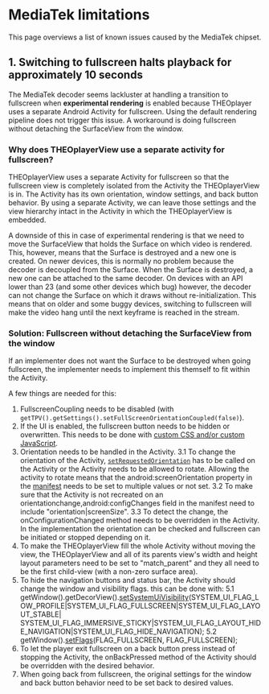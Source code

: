 # MediaTek limitations

This page overviews a list of known issues caused by the MediaTek chipset.

## 1. Switching to fullscreen halts playback for approximately 10 seconds

The MediaTek decoder seems lackluster at handling a transition to fullscreen when **experimental rendering** is enabled because THEOplayer uses a separate Android Activity for fullscreen. Using the default rendering pipeline does not trigger this issue. A workaround is doing fullscreen without detaching the SurfaceView from the window.

### Why does THEOplayerView use a separate activity for fullscreen?

THEOplayerView uses a separate Activity for fullscreen so that the fullscreen view is completely isolated from the Activity the THEOplayerView is in.
The Activity has its own orientation, window settings, and back button behavior.
By using a separate Activity, we can leave those settings and the view hierarchy intact in the Activity in which the THEOplayerView is embedded.

A downside of this in case of experimental rendering is that we need to move the SurfaceView that holds the Surface on which video is rendered.
This, however, means that the Surface is destroyed and a new one is created.
On newer devices, this is normally no problem because the decoder is decoupled from the Surface.
When the Surface is destroyed, a new one can be attached to the same decoder.
On devices with an API lower than 23 (and some other devices which bug) however, the decoder can not change the Surface on which it draws without re-initialization.
This means that on older and some buggy devices, switching to fullscreen will make the video hang until the next keyframe is reached in the stream.

### Solution: Fullscreen without detaching the SurfaceView from the window

If an implementer does not want the Surface to be destroyed when going fullscreen, the implementer needs to implement this themself to fit within the Activity.

A few things are needed for this:

1. FullscreenCoupling needs to be disabled (with `getTPV().getSettings().setFullScreenOrientationCoupled(false)`).
2. If the UI is enabled, the fullscreen button needs to be hidden or overwritten. This needs to be done with [custom CSS and/or custom JavaScript](../../theoplayer_versioned_docs/version-v4/faq/01-how-to-add-css-or-javascript-files-to-android-ios.md).
3. Orientation needs to be handled in the Activity.
   3.1 To change the orientation of the Activity, [`setRequestedOrientation`](<https://developer.android.com/reference/android/app/Activity.html#setRequestedOrientation(int)>) has to be called on the Activity or the Activity needs to be allowed to rotate. Allowing the activity to rotate means that the android:screenOrientation property in the [manifest](https://developer.android.com/guide/topics/manifest/manifest-intro) needs to be set to multiple values or not set.
   3.2 To make sure that the Activity is not recreated on an orientationchange,android:configChanges field in the manifest need to include "orientation|screenSize".
   3.3 To detect the change, the onConfigurationChanged method needs to be overridden in the Activity. In the implementation the orientation can be checked and fullscreen can be initiated or stopped depending on it.
4. To make the THEOplayerView fill the whole Activity without moving the view, the THEOplayerView and all of its parents view's width and height layout parameters need to be set to "match_parent" and they all need to be the first child-view (with a non-zero surface area).
5. To hide the navigation buttons and status bar, the Activity should change the window and visibility flags. this can be done with:
   5.1 getWindow().getDecorView().[setSystemUiVisibility](<https://developer.android.com/reference/android/view/View#setSystemUiVisibility(int)>)(SYSTEM_UI_FLAG_LOW_PROFILE|SYSTEM_UI_FLAG_FULLSCREEN|SYSTEM_UI_FLAG_LAYOUT_STABLE| SYSTEM_UI_FLAG_IMMERSIVE_STICKY|SYSTEM_UI_FLAG_LAYOUT_HIDE_NAVIGATION|SYSTEM_UI_FLAG_HIDE_NAVIGATION);
   5.2 getWindow().[setFlags](<https://developer.android.com/reference/android/view/Window.html#setFlags(int,%20int)>)(FLAG_FULLSCREEN, FLAG_FULLSCREEN);
6. To let the player exit fullscreen on a back button press instead of stopping the Activity, the onBackPressed method of the Activity should be overridden with the desired behavior.
7. When going back from fullscreen, the original settings for the window and back button behavior need to be set back to desired values.
